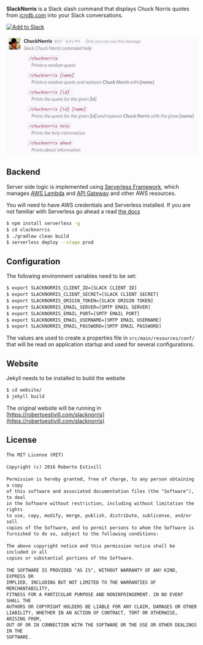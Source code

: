 **SlackNorris** is a Slack slash command that displays Chuck Norris quotes from [icndb.com](http://icndb.com) into your Slack conversations.


[![Add to Slack](https://platform.slack-edge.com/img/add_to_slack.png)](https://slack.com/oauth/authorize?scope=commands&client_id=16115056836.16121439510)

![Commands](website/images/image01.jpg)


## Backend

Server side logic is implemented using [Serverless Framework](https://serverless.com), which manages [AWS Lambda](https://aws.amazon.com/lambda/) and [API Gateway](https://aws.amazon.com/api-gateway/) and other AWS resources.

You will need to have AWS credentials and Serverless installed. If you are not familiar with Serverless go ahead a read [the docs](https://serverless.com/framework/docs/)

```sh
$ npm install serverless -g
$ cd slacknorris
$ ./gradlew clean build
$ serverless deploy --stage prod

```

## Configuration

The following environment variables need to be set:

```sh
$ export SLACKNORRIS_CLIENT_ID=[SLACK CLIENT ID]
$ export SLACKNORRIS_CLIENT_SECRET=[SLACK CLIENT SECRET]
$ export SLACKNORRIS_ORIGIN_TOKEN=[SLACK ORIGIN TOKEN]
$ export SLACKNORRIS_EMAIL_SERVER=[SMTP EMAIL SERVER]
$ export SLACKNORRIS_EMAIL_PORT=[SMTP EMAIL PORT]
$ export SLACKNORRIS_EMAIL_USERNAME=[SMTP EMAIL USERNAME]
$ export SLACKNORRIS_EMAIL_PASSWORD=[SMTP EMAIL PASSWORD]
```

The values are used to create a properties file in `src/main/resources/conf/` that will be read on application startup and used for several configurations.

## Website

Jekyll needs to be installed to build the website 

```sh
$ cd website/
$ jekyll build
```

The original website will be running in [https://robertoestivill.com/slacknorris](https://robertoestivill.com/slacknorris)


## License

```
The MIT License (MIT)

Copyright (c) 2016 Roberto Estivill

Permission is hereby granted, free of charge, to any person obtaining a copy
of this software and associated documentation files (the "Software"), to deal
in the Software without restriction, including without limitation the rights
to use, copy, modify, merge, publish, distribute, sublicense, and/or sell
copies of the Software, and to permit persons to whom the Software is
furnished to do so, subject to the following conditions:

The above copyright notice and this permission notice shall be included in all
copies or substantial portions of the Software.

THE SOFTWARE IS PROVIDED "AS IS", WITHOUT WARRANTY OF ANY KIND, EXPRESS OR
IMPLIED, INCLUDING BUT NOT LIMITED TO THE WARRANTIES OF MERCHANTABILITY,
FITNESS FOR A PARTICULAR PURPOSE AND NONINFRINGEMENT. IN NO EVENT SHALL THE
AUTHORS OR COPYRIGHT HOLDERS BE LIABLE FOR ANY CLAIM, DAMAGES OR OTHER
LIABILITY, WHETHER IN AN ACTION OF CONTRACT, TORT OR OTHERWISE, ARISING FROM,
OUT OF OR IN CONNECTION WITH THE SOFTWARE OR THE USE OR OTHER DEALINGS IN THE
SOFTWARE.
```

